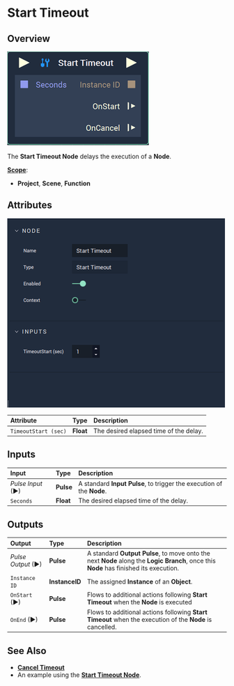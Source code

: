 # Start Timeout

## Overview

![The Start Timeout Node.](../../../.gitbook/assets/node-start-timeout2.png)

The **Start Timeout Node** delays the execution of a **Node**.

[**Scope**](../overview.md#scopes):
*  **Project**, **Scene**, **Function**

## Attributes

![The Start Timeout Node Attributes.](../../../.gitbook/assets/node-start-timeout2-attr.png)

| Attribute | Type | Description |
| :--- | :--- | :--- |
| `TimeoutStart (sec)` | **Float** | The desired elapsed time of the delay. |

## Inputs

| Input | Type | Description |
| :--- | :--- | :--- |
| _Pulse Input_ \(►\) | **Pulse** | A standard **Input Pulse**, to trigger the execution of the **Node**. |
| `Seconds` | **Float** | The desired elapsed time of the delay. |

## Outputs

| Output | Type | Description |
| :--- | :--- | :--- |
| _Pulse Output_ \(►\) | **Pulse** | A standard **Output Pulse**, to move onto the next **Node** along the **Logic Branch**, once this **Node** has finished its execution. |
| `Instance ID` | **InstanceID** | The assigned **Instance** of an **Object**. |
| `OnStart` \(►\) | **Pulse** | Flows to additional actions following **Start Timeout** when the **Node** is executed |
| `OnEnd` \(►\) | **Pulse** | Flows to additional actions following **Start Timeout** when the execution of the **Node** is cancelled. |

## See Also

* [**Cancel Timeout**](canceltimeout.md)
* An example using the [**Start Timeout Node**](https://docs.incari.com/incari-studio/toolbox/flow-control/sequential#execution-order).

